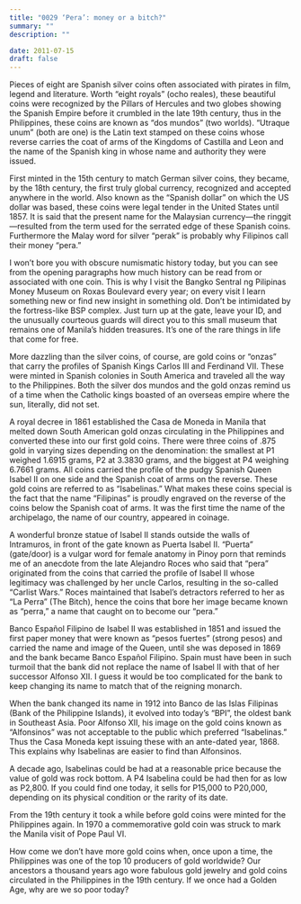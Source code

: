 ```yaml
---
title: "0029 ‘Pera’: money or a bitch?"
summary: ""
description: ""

date: 2011-07-15
draft: false
---
```


Pieces of eight are Spanish silver coins often associated with pirates in film, legend and literature. Worth “eight royals” (ocho reales), these beautiful coins were recognized by the Pillars of Hercules and two globes showing the Spanish Empire before it crumbled in the late 19th century, thus in the Philippines, these coins are known as “dos mundos” (two worlds). “Utraque unum” (both are one) is the Latin text stamped on these coins whose reverse carries the coat of arms of the Kingdoms of Castilla and Leon and the name of the Spanish king in whose name and authority they were issued.

First minted in the 15th century to match German silver coins, they became, by the 18th century, the first truly global currency, recognized and accepted anywhere in the world. Also known as the “Spanish dollar” on which the US dollar was based, these coins were legal tender in the United States until 1857. It is said that the present name for the Malaysian currency—the ringgit—resulted from the term used for the serrated edge of these Spanish coins. Furthermore the Malay word for silver “perak” is probably why Filipinos call their money “pera.”

I won’t bore you with obscure numismatic history today, but you can see from the opening paragraphs how much history can be read from or associated with one coin. This is why I visit the Bangko Sentral ng Pilipinas Money Museum on Roxas Boulevard every year; on every visit I learn something new or find new insight in something old. Don’t be intimidated by the fortress-like BSP complex. Just turn up at the gate, leave your ID, and the unusually courteous guards will direct you to this small museum that remains one of Manila’s hidden treasures. It’s one of the rare things in life that come for free.

More dazzling than the silver coins, of course, are gold coins or “onzas” that carry the profiles of Spanish Kings Carlos III and Ferdinand VII. These were minted in Spanish colonies in South America and traveled all the way to the Philippines. Both the silver dos mundos and the gold onzas remind us of a time when the Catholic kings boasted of an overseas empire where the sun, literally, did not set.

A royal decree in 1861 established the Casa de Moneda in Manila that melted down South American gold onzas circulating in the Philippines and converted these into our first gold coins. There were three coins of .875 gold in varying sizes depending on the denomination: the smallest at P1 weighed 1.6915 grams, P2 at 3.3830 grams, and the biggest at P4 weighing 6.7661 grams. All coins carried the profile of the pudgy Spanish Queen Isabel II on one side and the Spanish coat of arms on the reverse. These gold coins are referred to as “Isabelinas.” What makes these coins special is the fact that the name “Filipinas” is proudly engraved on the reverse of the coins below the Spanish coat of arms. It was the first time the name of the archipelago, the name of our country, appeared in coinage.

A wonderful bronze statue of Isabel II stands outside the walls of Intramuros, in front of the gate known as Puerta Isabel II. “Puerta” (gate/door) is a vulgar word for female anatomy in Pinoy porn that reminds me of an anecdote from the late Alejandro Roces who said that “pera” originated from the coins that carried the profile of Isabel II whose legitimacy was challenged by her uncle Carlos, resulting in the so-called “Carlist Wars.” Roces maintained that Isabel’s detractors referred to her as “La Perra” (The Bitch), hence the coins that bore her image became known as “perra,” a name that caught on to become our “pera.”

Banco Español Filipino de Isabel II was established in 1851 and issued the first paper money that were known as “pesos fuertes” (strong pesos) and carried the name and image of the Queen, until she was deposed in 1869 and the bank became Banco Español Filipino. Spain must have been in such turmoil that the bank did not replace the name of Isabel II with that of her successor Alfonso XII. I guess it would be too complicated for the bank to keep changing its name to match that of the reigning monarch.

When the bank changed its name in 1912 into Banco de las Islas Filipinas (Bank of the Philippine Islands), it evolved into today’s “BPI”, the oldest bank in Southeast Asia. Poor Alfonso XII, his image on the gold coins known as “Alfonsinos” was not acceptable to the public which preferred “Isabelinas.” Thus the Casa Moneda kept issuing these with an ante-dated year, 1868. This explains why Isabelinas are easier to find than Alfonsinos.

A decade ago, Isabelinas could be had at a reasonable price because the value of gold was rock bottom. A P4 Isabelina could be had then for as low as P2,800. If you could find one today, it sells for P15,000 to P20,000, depending on its physical condition or the rarity of its date.

From the 19th century it took a while before gold coins were minted for the Philippines again. In 1970 a commemorative gold coin was struck to mark the Manila visit of Pope Paul VI.

How come we don’t have more gold coins when, once upon a time, the Philippines was one of the top 10 producers of gold worldwide? Our ancestors a thousand years ago wore fabulous gold jewelry and gold coins circulated in the Philippines in the 19th century. If we once had a Golden Age, why are we so poor today?
